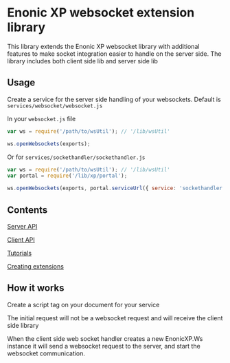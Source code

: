 

# Enonic XP websocket extension library #

This library extends the Enonic XP websocket library with additional features to
make socket integration easier to handle on the server side. The library includes both client side lib and server side lib


## Usage ##

Create a service for the server side handling of your websockets.
Default is `services/websocket/websocket.js`

In your `websocket.js` file

```javascript
var ws = require('/path/to/wsUtil'); // '/lib/wsUtil'

ws.openWebsockets(exports);

``` 
Or for `services/sockethandler/sockethandler.js`

```javascript
var ws = require('/path/to/wsUtil'); // '/lib/wsUtil'
var portal = require('/lib/xp/portal');

ws.openWebsockets(exports, portal.serviceUrl({ service: 'sockethandler' }));

``` 


## Contents ##

[Server API](server.html)

[Client API](client.html)

[Tutorials](tutorial.html)

[Creating extensions](extensions.html)

## How it works ##

Create a script tag on your document for your service

The initial request will not be a websocket request and will receive the client side library

When the client side web socket handler creates a new EnonicXP.Ws instance it will send a websocket request
to the server, and start the websocket communication.
